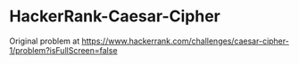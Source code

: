 # HackerRank-Caesar-Cipher

Original problem at https://www.hackerrank.com/challenges/caesar-cipher-1/problem?isFullScreen=false
